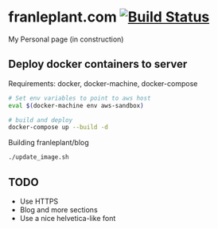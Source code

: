 # franleplant.com [![Build Status](https://travis-ci.org/franleplant/franleplant.com.svg?branch=master)](https://travis-ci.org/franleplant/franleplant.com)
My Personal page (in construction)


## Deploy docker containers to server

Requirements: docker, docker-machine, docker-compose

```sh
# Set env variables to point to aws host
eval $(docker-machine env aws-sandbox)

# build and deploy
docker-compose up --build -d

```


Building franleplant/blog
```sh
./update_image.sh
```


## TODO
- Use HTTPS
- Blog and more sections
- Use a nice helvetica-like font
